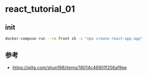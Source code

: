 # react_tutorial_01

## init

````bash
docker-compose run --rm front sh -c "npx create-react-app app"
````

## 参考

- https://qiita.com/shun198/items/18014c46901f256af9ee